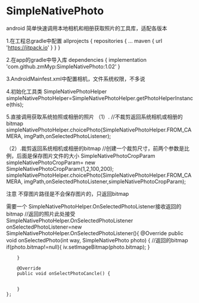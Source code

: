 # SimpleNativePhoto
android  简单快速调用本地相机和相册获取照片的工具库，适配各版本

1.在工程总gradle中配置
  allprojects {
      repositories {
        ...
        maven { url 'https://jitpack.io' }
      }
    }
  
 2.在app的gradle中导入库
  dependencies {
	        implementation 'com.github.zmMyp:SimpleNativePhoto:1.02'
	}
  
 3.AndroidMainfest.xml中配置相机，文件系统权限，不多说
 
 4.初始化工具类
  SimpleNativePhotoHelper simpleNativePhotoHelper=SimpleNativePhotoHelper.getPhotoHelperInstance(this);
  
5.直接调用获取系统拍照或相册的照片
   （1）. //不裁剪返回系统相机或相册的bitmap
         simpleNativePhotoHelper.choicePhoto(SimpleNativePhotoHelper.FROM_CAMERA, imgPath,onSelectedPhotoListener);
   
   （2）.裁剪返回系统相机或相册的bitmap
        //创建一个裁剪尺寸，前两个参数是比例，后面是保存图片文件的大小
         SimpleNativePhotoCropParam  simpleNativePhotoCropParam= new SimpleNativePhotoCropParam(1,2,100,200);
         simpleNativePhotoHelper.choicePhoto(SimpleNativePhotoHelper.FROM_CAMERA, imgPath,onSelectedPhotoListener,simpleNativePhotoCropParam);
 
 
 注意 不穿图片路径是不会保存图片的，只返回bitmap 
 
   需要一个 SimpleNativePhotoHelper.OnSelectedPhotoListener接收返回的bitmap
    //返回的照片此处接受
    SimpleNativePhotoHelper.OnSelectedPhotoListener onSelectedPhotoListener=new SimpleNativePhotoHelper.OnSelectedPhotoListener(){
        @Override
        public void onSelectedPhoto(int way, SimpleNativePhoto photo) {
            //返回的bitmap
            if(photo.bitmap!=null){
                iv.setImageBitmap(photo.bitmap);
            }

        }

        @Override
        public void onSelectPhotoCancle() {


        }
    };
   
